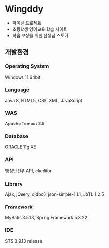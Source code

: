 # Wingddy
- 파이널 프로젝트
- 초등학생 영어교육 학습 사이트
- 학습 보상을 위한 선생님 스토어
## 개발환경
### Operating System
 Windows 11 64bit
### Language
Java 8, HTML5, CSS, XML, JavaScript
### WAS
Apache Tomcat 8.5
### Database
ORACLE 11g XE
### API 
행정안전부 API, ckeditor
### Library
Ajax, jQuery, ojdbc6,
json-simple-1.1.1, JSTL 1.2.5
### Framework
MyBatis 3.5.13,
Spring Framework 5.3.22
### IDE 
STS 3.9.13 release

